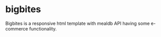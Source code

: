 # bigbites
Bigbites is a responsive html template with mealdb API having some e-commerce functionality.
